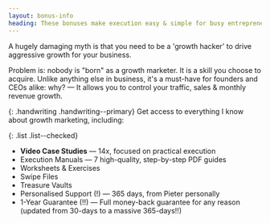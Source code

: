```yaml
---
layout: bonus-info
heading: These bonuses make execution easy & simple for busy entrepreneurs that don't want to waste time...
---
```


A hugely damaging myth is that you need to be a 'growth hacker' to drive aggressive growth for your business.

Problem is: nobody is "born" as a growth marketer. It is a skill you choose to acquire. Unlike anything else in business, it's a must-have for founders and CEOs alike: why? — It allows you to control your traffic, sales & monthly revenue growth.

{: .handwriting .handwriting--primary}
Get access to everything I know about growth marketing, including:

{: .list .list--checked}
- <b>Video Case Studies</b> — 14x, focused on practical execution
- Execution Manuals — 7 high-quality, step-by-step PDF guides
- Worksheets & Exercises
- Swipe Files
- Treasure Vaults
- Personalised Support (!) — 365 days, from Pieter personally
- 1-Year Guarantee (!!) — Full money-back guarantee for any reason   (updated from 30-days to a massive 365-days!!)
